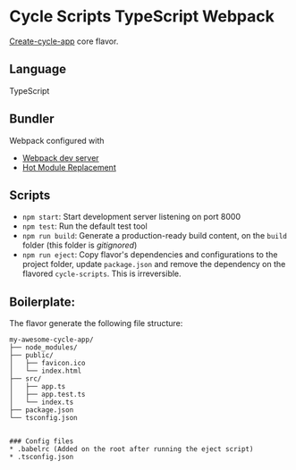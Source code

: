 # Cycle Scripts TypeScript Webpack

[Create-cycle-app](https://github.com/cyclejs-community/create-cycle-app)  core flavor.

## Language

TypeScript

## Bundler

Webpack configured with
* [Webpack dev server](https://webpack.github.io/docs/webpack-dev-server.html)
* [Hot Module Replacement](https://webpack.github.io/docs/hot-module-replacement-with-webpack.html)

## Scripts

- `npm start`: Start development server listening on port 8000
- `npm test`: Run the default test tool
- `npm run build`: Generate a production-ready build content, on the `build` folder (this folder is *gitignored*)
- `npm run eject`: Copy flavor's dependencies and configurations to the project folder, update `package.json` and remove the dependency on the flavored `cycle-scripts`. This is irreversible.


## Boilerplate:

The flavor generate the following file structure:

```
my-awesome-cycle-app/
├── node_modules/
├── public/
│   ├── favicon.ico
│   └── index.html
├── src/
│   ├── app.ts
│   ├── app.test.ts
│   └── index.ts
├── package.json
└── tsconfig.json
```
```

### Config files
* .babelrc (Added on the root after running the eject script)
* .tsconfig.json

